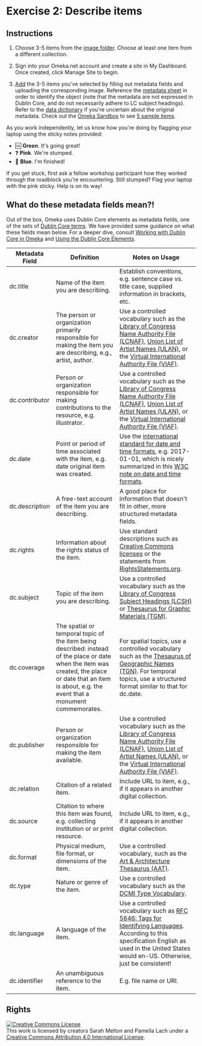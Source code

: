 # Exercise 2: Describe items

## Instructions

1. Choose 3-5 items from the [image folder](https://drive.google.com/drive/u/0/folders/1HhftCNK4rGuXw0e7NU9j1-ajbqx-cfGR). Choose at least one item from a different collection.

2. Sign into your Omeka.net account and create a site in My Dashboard. Once created, click Manage Site to begin.

3. [Add](https://jaguillette.github.io/omekaSugar/tutorial/items/2016/09/02/add-an-item.html) the 3-5 items you've selected by filling out metadata fields and uploading the corresponding image. Reference the [metadata sheet](https://drive.google.com/drive/u/0/folders/1vKCsJMp1kT0PYMYB4TjhBEZcwS0NkA47) in order to identify the object (note that the metadata are not expressed in Dublin Core, and do not necessarily adhere to LC subject headings). Refer to the [data dictionary](https://drive.google.com/open?id=1hXuh_DP5c8xP-9SZx8vi1pl_b5pxMvw0) if you're uncertain about the original metadata. Check out the [Omeka Sandbox](http://digischol.omeka.net/welcome) to see [5 sample items](http://digischol.omeka.net/items/browse).

As you work independently, let us know how you're doing by flagging your laptop using the sticky notes provided:

- :cool: **Green**. It's going great!
- :question: **Pink**. We're stumped.
- :100: **Blue**. I'm finished!

If you get stuck, first ask a fellow workshop participant how they worked through the roadblock you're encountering. Still stumped? Flag your laptop with the pink sticky. Help is on its way!


## What do these metadata fields mean?!

Out of the box, Omeka uses Dublin Core elements as metadata fields, one of the sets of [Dublin Core terms](http://www.dublincore.org/documents/dcmi-terms). We have provided some guidance on what these fields mean below. For a deeper dive, consult [Working with Dublin Core in Omeka](https://omeka.org/codex/Working_with_Dublin_Core) and [Using the Dublin Core Elements](http://dublincore.org/documents/usageguide/elements.shtml).

| Metadata Field | Definition | Notes on Usage |
| -------------- | ---------- | -------------- |
| dc.title | Name of the item you are describing. | Establish conventions, e.g. sentence case vs. title case, supplied information in brackets, etc. |
| dc.creator | The person or organization primarily responsible for making the item you are describing, e.g., artist, author. | Use a controlled vocabulary such as the [Library of Congress Name Authority File (LCNAF)](http://id.loc.gov/authorities/names.html), [Union List of Artist Names (ULAN)](https://www.getty.edu/research/tools/vocabularies/ulan/index.html), or the [Virtual International Authority File (VIAF)](https://viaf.org). |
| dc.contributor | Person or organization responsible for making contributions to the resource, e.g. illustrator. | Use a controlled vocabulary such as the [Library of Congress Name Authority File (LCNAF)](http://id.loc.gov/authorities/names.html), [Union List of Artist Names (ULAN)](https://www.getty.edu/research/tools/vocabularies/ulan/index.html), or the [Virtual International Authority File (VIAF)](https://viaf.org). |
| dc.date | Point or period of time associated with the item, e.g. date original item was created. | Use the [international standard for date and time formats](https://www.iso.org/iso-8601-date-and-time-format.html), e.g. 2017-01-01, which is nicely summarized in this [W3C note on date and time formats](https://www.w3.org/TR/NOTE-datetime). |
| dc.description | A free-text account of the item you are describing. | A good place for information that doesn't fit in other, more structured metadata fields. |
| dc.rights | Information about the rights status of the item. | Use standard descriptions such as [Creative Commons licenses](https://creativecommons.org/licenses) or the statements from [RightsStatements.org](http://rightsstatements.org/en). |
| dc.subject | Topic of the item you are describing. | Use a controlled vocabulary such as the [Library of Congress Subject Headings (LCSH)](http://id.loc.gov/authorities/subjects.html) or [Thesaurus for Graphic Materials (TGM)](http://id.loc.gov/vocabulary/graphicMaterials.html). |
| dc.coverage | The spatial or temporal topic of the item being described: instead of the place or date when the item was created, the place or date that an item is about, e.g. the event that a monument commemorates. | For spatial topics, use a controlled vocabulary such as the [Thesaurus of Geographic Names (TGN)](http://www.getty.edu/research/tools/vocabularies/tgn). For temporal topics, use a structured format similar to that for dc.date. |
| dc.publisher | Person or organization responsible for making the item available. | Use a controlled vocabulary such as the [Library of Congress Name Authority File (LCNAF)](http://id.loc.gov/authorities/names.html), [Union List of Artist Names (ULAN)](https://www.getty.edu/research/tools/vocabularies/ulan/index.html), or the [Virtual International Authority File (VIAF)](https://viaf.org). |
| dc.relation | Citation of a related item. | Include URL to item, e.g., if it appears in another digital collection. |
| dc.source | Citation to where this item was found, e.g. collecting institution or or print resource. | Include URL to item, e.g., if it appears in another digital collection. |
| dc.format | Physical medium, file format, or dimensions of the item. | Use a controlled vocabulary, such as the [Art & Architecture Thesaurus (AAT)](http://www.getty.edu/research/tools/vocabularies/aat). |
| dc.type | Nature or genre of the item. | Use a controlled vocabulary such as the [DCMI Type Vocabulary](http://dublincore.org/documents/dcmi-terms/#H7). |
| dc.language | A language of the item. | Use a controlled vocabulary such as [RFC 5646: Tags for Identifying Languages](http://www.rfc-editor.org/rfc/rfc5646.txt). According to this specification English as used in the United States would en-US. Otherwise, just be consistent! |
| dc.identifier | An unambiguous reference to the item. | E.g. file name or URI. |

## Rights

<a rel="license" href="http://creativecommons.org/licenses/by/4.0/"><img alt="Creative Commons License" style="border-width:0" src="https://i.creativecommons.org/l/by/4.0/88x31.png" /></a><br />This work is licensed by creators Sarah Melton and Pamella Lach under a <a rel="license" href="http://creativecommons.org/licenses/by/4.0/">Creative Commons Attribution 4.0 International License</a>.
